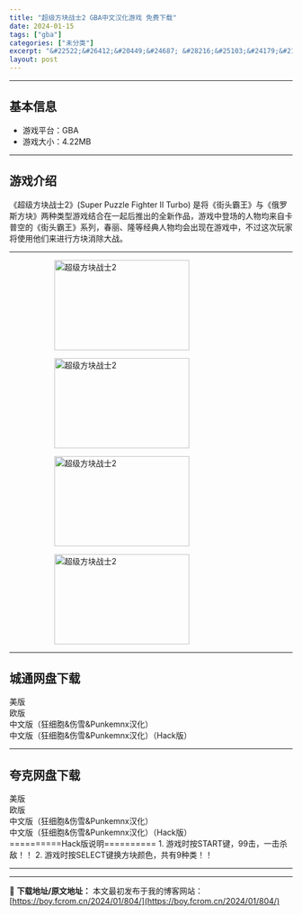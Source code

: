 ```yaml
---
title: "超级方块战士2 GBA中文汉化游戏 免费下载"
date: 2024-01-15
tags: ["gba"]
categories: ["未分类"]
excerpt: "&#22522;&#26412;&#20449;&#24687; &#28216;&#25103;&#24179;&#21488;&#65306;GBA&#28216;&#25103;&#22823;&#23567;&#65306;4.22MB&#28216;&#25103;&#20171;&amp;#32&hellip;"
layout: post
---
```


 <hr><h2>&#22522;&#26412;&#20449;&#24687;</h2> <ul><li>&#28216;&#25103;&#24179;&#21488;&#65306;GBA</li><li>&#28216;&#25103;&#22823;&#23567;&#65306;4.22MB</li></ul><hr><h2>&#28216;&#25103;&#20171;&#32461;</h2> &#12298;&#36229;&#32423;&#26041;&#22359;&#25112;&#22763;2&#12299;(Super Puzzle Fighter II Turbo) &#26159;&#23558;&#12298;&#34903;&#22836;&#38712;&#29579;&#12299;&#19982;&#12298;&#20420;&#32599;&#26031;&#26041;&#22359;&#12299;&#20004;&#31181;&#31867;&#22411;&#28216;&#25103;&#32467;&#21512;&#22312;&#19968;&#36215;&#21518;&#25512;&#20986;&#30340;&#20840;&#26032;&#20316;&#21697;&#65292;&#28216;&#25103;&#20013;&#30331;&#22330;&#30340;&#20154;&#29289;&#22343;&#26469;&#33258;&#21345;&#26222;&#31354;&#30340;&#12298;&#34903;&#22836;&#38712;&#29579;&#12299;&#31995;&#21015;&#65292;&#26149;&#20029;&#12289;&#38534;&#31561;&#32463;&#20856;&#20154;&#29289;&#22343;&#20250;&#20986;&#29616;&#22312;&#28216;&#25103;&#20013;&#65292;&#19981;&#36807;&#36825;&#27425;&#29609;&#23478;&#23558;&#20351;&#29992;&#20182;&#20204;&#26469;&#36827;&#34892;&#26041;&#22359;&#28040;&#38500;&#22823;&#25112;&#12290; <hr><figure><figure><img loading="lazy" decoding="async" width="240" height="160" data-id="24025" src="https://www.gbarom.cn/wp-content/uploads/2020/02/%E8%B6%85%E7%BA%A7%E6%96%B9%E5%9D%97%E6%88%98%E5%A3%AB-II1.png" title="&#36229;&#32423;&#26041;&#22359;&#25112;&#22763;2-1" alt="超级方块战士2"></figure><figure><img loading="lazy" decoding="async" width="240" height="160" data-id="23149" src="https://www.gbarom.cn/wp-content/uploads/2020/02/1-2002041F010448_%E5%97%A8%E6%A0%BC%E5%BC%8F%E5%8E%8B%E7%BC%A9%E5%89%AF%E6%9C%AC.png" title="&#36229;&#32423;&#26041;&#22359;&#25112;&#22763;2-2" alt="超级方块战士2"></figure><figure><img loading="lazy" decoding="async" width="240" height="160" data-id="23150" src="https://www.gbarom.cn/wp-content/uploads/2020/02/1-2002041F022962_%E5%97%A8%E6%A0%BC%E5%BC%8F%E5%8E%8B%E7%BC%A9%E5%89%AF%E6%9C%AC.png" title="&#36229;&#32423;&#26041;&#22359;&#25112;&#22763;2" alt="超级方块战士2"></figure><figure><img loading="lazy" decoding="async" width="240" height="160" data-id="23152" src="https://www.gbarom.cn/wp-content/uploads/2020/02/1-2002041F03O59_%E5%97%A8%E6%A0%BC%E5%BC%8F%E5%8E%8B%E7%BC%A9%E5%89%AF%E6%9C%AC.png" title="&#36229;&#32423;&#26041;&#22359;&#25112;&#22763;2" alt="超级方块战士2"></figure></figure><div><div> <hr><h2>&#22478;&#36890;&#32593;&#30424;&#19979;&#36733;</h2> <div> <div>&#32654;&#29256;</div> <div>&#27431;&#29256;</div> <div>&#20013;&#25991;&#29256;&#65288;&#29378;&#32454;&#32990;&amp;&#20260;&#38634;&amp;Punkemnx&#27721;&#21270;&#65289;</div> <div>&#20013;&#25991;&#29256;&#65288;&#29378;&#32454;&#32990;&amp;&#20260;&#38634;&amp;Punkemnx&#27721;&#21270;&#65289;&#65288;Hack&#29256;&#65289;</div> </div> </div></div> <hr><h2>&#22840;&#20811;&#32593;&#30424;&#19979;&#36733;</h2> <div> <div>&#32654;&#29256;</div> <div>&#27431;&#29256;</div> <div>&#20013;&#25991;&#29256;&#65288;&#29378;&#32454;&#32990;&amp;&#20260;&#38634;&amp;Punkemnx&#27721;&#21270;&#65289;</div> <div>&#20013;&#25991;&#29256;&#65288;&#29378;&#32454;&#32990;&amp;&#20260;&#38634;&amp;Punkemnx&#27721;&#21270;&#65289;&#65288;Hack&#29256;&#65289;</div> </div> ==========Hack&#29256;&#35828;&#26126;========== 1. &#28216;&#25103;&#26102;&#25353;START&#38190;&#65292;99&#20987;&#65292;&#19968;&#20987;&#26432;&#25932;&#65281;&#65281; 2. &#28216;&#25103;&#26102;&#25353;SELECT&#38190;&#25442;&#26041;&#22359;&#39068;&#33394;&#65292;&#20849;&#26377;9&#31181;&#31867;&#65281;&#65281; <hr>

---
📖 **下载地址/原文地址：** 本文最初发布于我的博客网站：[https://boy.fcrom.cn/2024/01/804/](https://boy.fcrom.cn/2024/01/804/)
